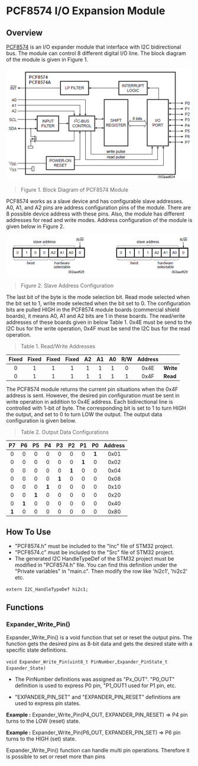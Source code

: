 # PCF8574 I/O Expansion Module
## Overview
 [PCF8574](https://www.nxp.com/docs/en/data-sheet/PCF8574_PCF8574A.pdf "PCF8574") is an I/O expander module that interface with I2C bidirectional bus. The module can control 8 different digital I/O line. The block diagram of the module is given in Figure 1.
 
 ![](https://github.com/oguzfurkanakyuz/PCF8574_DRIVER/blob/main/Block_Diagram.PNG)
 > Figure 1. Block Diagram of PCF8574 Module
 
 
 PCF8574 works as a slave device and has configurable slave addresses. A0, A1, and A2 pins are address configuration pins of the module. There are 8 possible device address with these pins. Also, the module has different addresses for read and write modes. Address configuration of the module is given below in Figure 2.
 
 ![](https://github.com/oguzfurkanakyuz/PCF8574_DRIVER/blob/main/Address_Conf.PNG)
  > Figure 2. Slave Address Configuration

The last bit of the byte is the mode selection bit. Read mode selected when the bit set to 1, write mode selected when the bit set to 0. The configuration bits are pulled HIGH in the PCF8574 module boards (commercial shield boards), it means A0, A1 and A2 bits are 1 in these boards. The read/write addresses of these boards given in below Table 1. 0x4E must be send to the I2C bus for the write operation, 0x4F must be send the I2C bus for the read operation.

>Table 1. Read/Write Addresses

| Fixed | Fixed | Fixed | Fixed | A2 | A1 | A0 | R/W | Address |           |
|:-----:|:-----:|:-----:|:-----:|:--:|:--:|:--:|:---:|:-------:|-----------|
|   0   |   1   |   1   |   1   |  1 |  1 |  1 |  0  |   0x4E  | **Write** |
|   0   |   1   |   1   |   1   |  1 |  1 |  1 |  1  |   0x4F  | **Read**  |

The PCF8574 module returns the current pin situations when the 0x4F address is sent. However, the desired pin configuration must be sent in write operation in addition to 0x4E address. Each bidirectional line is controlled with 1-bit of byte. The corresponding bit is set to 1 to turn HIGH the output, and set to 0 to turn LOW the output. The output data configuration is given below.

>Table 2. Output Data Configurations

|   P7  |   P6  |   P5  |   P4  |   P3  |   P2  |   P1  |   P0  | Address |
|:-----:|:-----:|:-----:|:-----:|:-----:|:-----:|:-----:|:-----:|:-------:|
|   0   |   0   |   0   |   0   |   0   |   0   |   0   | **1** |   0x01  |
|   0   |   0   |   0   |   0   |   0   |   0   | **1** |   0   |   0x02  |
|   0   |   0   |   0   |   0   |   0   | **1** |   0   |   0   |   0x04  |
|   0   |   0   |   0   |   0   | **1** |   0   |   0   |   0   |   0x08  |
|   0   |   0   |   0   | **1** |   0   |   0   |   0   |   0   |   0x10  |
|   0   |   0   | **1** |   0   |   0   |   0   |   0   |   0   |   0x20  |
|   0   | **1** |   0   |   0   |   0   |   0   |   0   |   0   |   0x40  |
| **1** |   0   |   0   |   0   |   0   |   0   |   0   |   0   |   0x80  |


## How To Use
- "PCF8574.h" must be included to the "Inc" file of STM32 project.
- "PCF8574.c" must be included to the "Src" file of STM32 project.
- The generated I2C HandleTypeDef of the STM32 project must be modified in "PCF8574.h" file. You can find this definition under the "Private variables" in "main.c". Then modify the row like 'hi2c1', 'hi2c2' etc.

`extern I2C_HandleTypeDef hi2c1;`

## Functions
### Expander_Write_Pin()
Expander_Write_Pin() is a void function that set or reset the output pins. The function gets the desired pins as 8-bit data and gets the desired state with a specific state definitions. 

`void Expander_Write_Pin(uint8_t PinNumber,Expander_PinState_t Expander_State)`

- The PinNumber definitions was assigned as "Px_OUT". "P0_OUT" definition is used to express P0 pin, "P1_OUT1 used for P1 pin, etc.

- "EXPANDER_PIN_SET" and "EXPANDER_PIN_RESET" definitions are used to express pin states. 

**Example :**  Expander_Write_Pin(P4_OUT, EXPANDER_PIN_RESET) => P4 pin turns to the LOW (reset) state.

**Example :**  Expander_Write_Pin(P6_OUT, EXPANDER_PIN_SET)   => P6 pin turns to the HIGH  (set) state.

Expander_Write_Pin() function can handle multi pin operations. Therefore it is possible to set or reset more than pins
